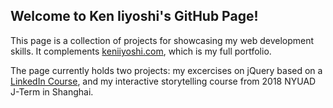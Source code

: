 ## Welcome to Ken Iiyoshi's GitHub Page!

This page is a collection of projects for showcasing my web development skills. It complements [keniiyoshi.com](https://www.keniiyoshi.com), which is my full portfolio.

The page currently holds two projects: my excercises on jQuery based on a [LinkedIn Course](https://www.linkedin.com/learning/jquery-essential-training-2?u=2131553), and my interactive storytelling course from 2018 NYUAD J-Term in Shanghai. 
